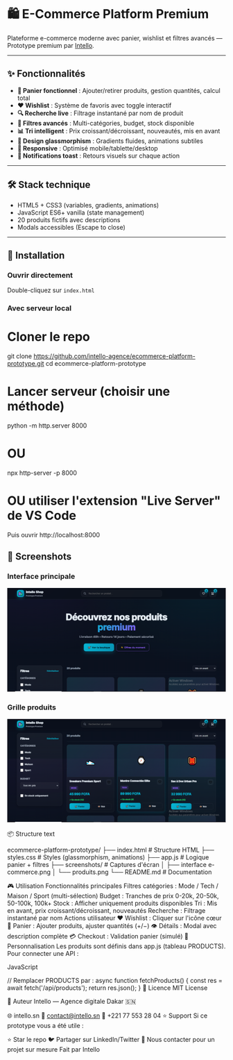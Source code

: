 # 🛍️ E-Commerce Platform Premium

Plateforme e-commerce moderne avec panier, wishlist et filtres avancés — Prototype premium par [Intello](https://intello.sn).

---

## ✨ Fonctionnalités

- **🛒 Panier fonctionnel** : Ajouter/retirer produits, gestion quantités, calcul total
- **❤️ Wishlist** : Système de favoris avec toggle interactif
- **🔍 Recherche live** : Filtrage instantané par nom de produit
- **🎯 Filtres avancés** : Multi-catégories, budget, stock disponible
- **📊 Tri intelligent** : Prix croissant/décroissant, nouveautés, mis en avant
- **🎨 Design glassmorphism** : Gradients fluides, animations subtiles
- **📱 Responsive** : Optimisé mobile/tablette/desktop
- **🔔 Notifications toast** : Retours visuels sur chaque action

---

## 🛠️ Stack technique

- HTML5 + CSS3 (variables, gradients, animations)
- JavaScript ES6+ vanilla (state management)
- 20 produits fictifs avec descriptions
- Modals accessibles (Escape to close)

---

## 🚀 Installation

### Ouvrir directement
Double-cliquez sur `index.html`

### Avec serveur local

# Cloner le repo
git clone https://github.com/intello-agence/ecommerce-platform-prototype.git
cd ecommerce-platform-prototype

# Lancer serveur (choisir une méthode)
python -m http.server 8000
# OU
npx http-server -p 8000
# OU utiliser l'extension "Live Server" de VS Code
Puis ouvrir http://localhost:8000

## 📸 Screenshots

### Interface principale
![Interface E-commerce](screenshots/interface-ecommerce.png)

### Grille produits
![Produits](screenshots/produits.png)

📦 Structure
text

ecommerce-platform-prototype/
├── index.html          # Structure HTML
├── styles.css          # Styles (glassmorphism, animations)
├── app.js              # Logique panier + filtres
├── screenshots/        # Captures d'écran
│   ├── interface e-commerce.png
│   └── produits.png
└── README.md           # Documentation

🎮 Utilisation
Fonctionnalités principales
Filtres catégories : Mode / Tech / Maison / Sport (multi-sélection)
Budget : Tranches de prix 0-20k, 20-50k, 50-100k, 100k+
Stock : Afficher uniquement produits disponibles
Tri : Mis en avant, prix croissant/décroissant, nouveautés
Recherche : Filtrage instantané par nom
Actions utilisateur
❤️ Wishlist : Cliquer sur l'icône cœur
🛒 Panier : Ajouter produits, ajuster quantités (+/−)
👁️ Détails : Modal avec description complète
💳 Checkout : Validation panier (simulé)
🎨 Personnalisation
Les produits sont définis dans app.js (tableau PRODUCTS). Pour connecter une API :

JavaScript

// Remplacer PRODUCTS par :
async function fetchProducts() {
  const res = await fetch('/api/products');
  return res.json();
}
📄 Licence
MIT License

👤 Auteur
Intello — Agence digitale Dakar 🇸🇳

🌐 intello.sn
📧 contact@intello.sn
📱 +221 77 553 28 04
⭐ Support
Si ce prototype vous a été utile :

⭐ Star le repo
🐦 Partager sur LinkedIn/Twitter
📧 Nous contacter pour un projet sur mesure
Fait par Intello
```bash
